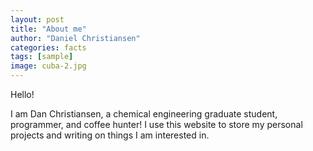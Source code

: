 ```yaml
---
layout: post
title: "About me"
author: "Daniel Christiansen"
categories: facts
tags: [sample]
image: cuba-2.jpg
---
```


Hello!

I am Dan Christiansen, a chemical engineering graduate student, programmer, and coffee hunter! I use this website to store my personal projects and writing on things I am interested in.

